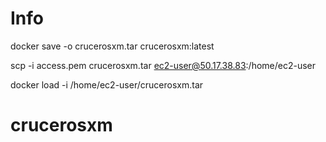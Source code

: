 # Info

docker save -o crucerosxm.tar crucerosxm:latest

scp -i access.pem crucerosxm.tar ec2-user@50.17.38.83:/home/ec2-user

docker load -i /home/ec2-user/crucerosxm.tar
# crucerosxm

